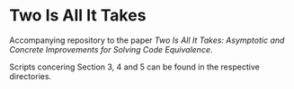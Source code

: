 # Two Is All It Takes

Accompanying repository to the paper _Two Is All It Takes: Asymptotic and Concrete Improvements for Solving Code Equivalence_.

Scripts concering Section 3, 4 and 5 can be found in the respective directories.
